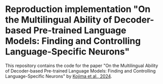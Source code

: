 # Reproduction implementation "On the Multilingual Ability of Decoder-based Pre-trained Language Models: Finding and Controlling Language-Specific Neurons"

This repository contains the code for the paper "On the Multilingual Ability of Decoder-based Pre-trained Language Models: Finding and Controlling Language-Specific Neurons" by [Kojima et al., 2024](https://aclanthology.org/2024.naacl-long.384/).
